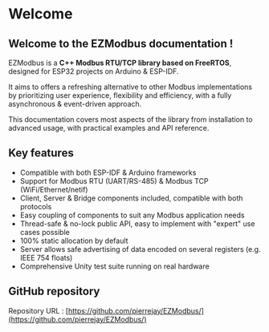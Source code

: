 # Welcome

## Welcome to the EZModbus documentation !

EZModbus is a **C++ Modbus RTU/TCP library based on FreeRTOS**, designed for ESP32 projects on Arduino & ESP-IDF.

It aims to offers a refreshing alternative to other Modbus implementations by prioritizing user experience, flexibility and efficiency, with a fully asynchronous & event-driven approach.

This documentation covers most aspects of the library from installation to advanced usage, with practical examples and API reference.

## Key features

- Compatible with both ESP-IDF & Arduino frameworks
- Support for Modbus RTU (UART/RS-485) & Modbus TCP (WiFi/Ethernet/netif)
- Client, Server & Bridge components included, compatible with both protocols
- Easy coupling of components to suit any Modbus application needs
- Thread-safe & no-lock public API, easy to implement with "expert" use cases possible
- 100% static allocation by default
- Server allows safe advertising of data encoded on several registers (e.g. IEEE 754 floats)
- Comprehensive Unity test suite running on real hardware

## GitHub repository

Repository URL : [https://github.com/pierrejay/EZModbus/](https://github.com/pierrejay/EZModbus/)

